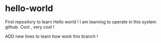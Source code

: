 # hello-world
First repository to learn
Hello world !
I am learning to operate in this system github.
Cool , very cool !


ADD new lines to learn how work this branch !
